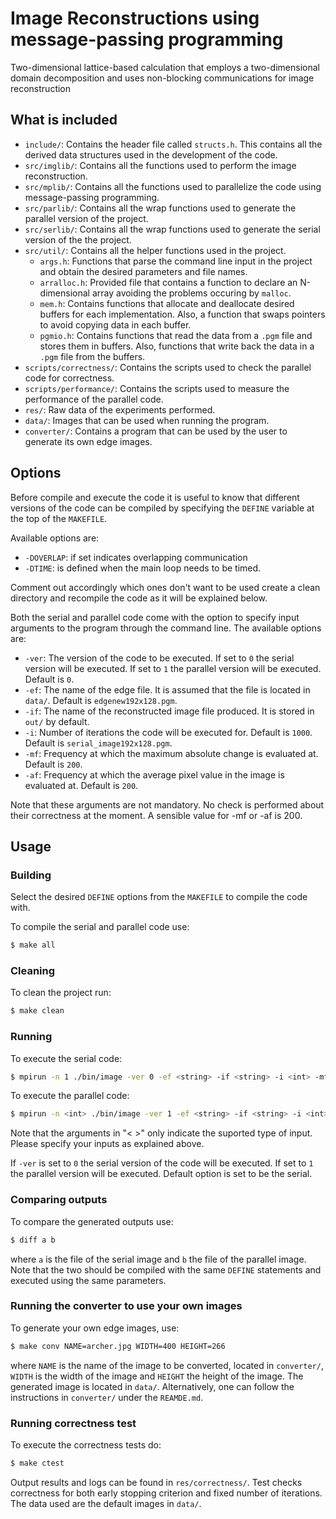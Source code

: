 # Image Reconstructions using message-passing programming
Two-dimensional lattice-based calculation that employs a two-dimensional domain decomposition and uses non-blocking communications for image reconstruction

## What is included
- `include/`: Contains the header file called `structs.h`. This contains all the derived data structures used in the development of the code.
- `src/imglib/`: Contains all the functions used to perform the image reconstruction.
- `src/mplib/`: Contains all the functions used to parallelize the code using message-passing programming.
- `src/parlib/`: Contains all the wrap functions used to generate the parallel version of the project.
- `src/serlib/`: Contains all the wrap functions used to generate the serial version of the the project.
- `src/util/`: Contains all the helper functions used in the project.
	- `args.h`: Functions that parse the command line input in the project and obtain the desired parameters and file names.
	- `arralloc.h`: Provided file that contains a function to declare an N-dimensional array avoiding the problems occuring by `malloc`.
	- `mem.h`: Contains functions that allocate and deallocate desired buffers for each implementation. Also, a function that swaps pointers to avoid copying data in each buffer.
	- `pgmio.h`: Contains functions that read the data from a `.pgm` file and stores them in buffers. Also, functions that write back the data in a `.pgm` file from the buffers.
- `scripts/correctness/`: Contains the scripts used to check the parallel code for correctness.
- `scripts/performance/`: Contains the scripts used to measure the performance of the parallel code.
- `res/`: Raw data of the experiments performed.
- `data/`: Images that can be used when running the program.
- `converter/`: Contains a program that can be used by the user to generate its own edge images.

## Options
Before compile and execute the code it is useful to know that different versions of the code can be compiled by specifying the `DEFINE` variable at the top of the `MAKEFILE`.

Available options are:

- `-DOVERLAP`: if set indicates overlapping communication
- `-DTIME`: is defined when the main loop needs to be timed.

Comment out accordingly which ones don't want to be used create a clean directory and recompile the code as it will be explained below.

Both the serial and parallel code come with the option to specify input arguments to the program through the command line. The available options are:

- `-ver`: The version of the code to be executed. If set to `0` the serial version will be executed. If set to `1` the parallel version will be executed. Default is `0`.
- `-ef`: The name of the edge file. It is assumed that the file is located in `data/`. Default is `edgenew192x128.pgm`.
- `-if`: The name of the reconstructed image file produced. It is stored in `out/` by default.
- `-i`: Number of iterations the code will be executed for. Default is `1000`. Default is `serial_image192x128.pgm`.
- `-mf`: Frequency at which the maximum absolute change is evaluated at. Default is `200`.
- `-af`: Frequency at which the average pixel value in the image is evaluated at. Default is `200`.

Note that these arguments are not mandatory. No check is performed about their correctness at the moment.
A sensible value for -mf or -af is 200.

## Usage

### Building
Select the desired `DEFINE` options from the `MAKEFILE` to compile the code with.

To compile the serial and parallel code use:
```sh
$ make all
```

### Cleaning
To clean the project run:
```sh
$ make clean
```

### Running
To execute the serial code:
```sh
$ mpirun -n 1 ./bin/image -ver 0 -ef <string> -if <string> -i <int> -mf <int> -af <int>
```

To execute the parallel code:
```sh
$ mpirun -n <int> ./bin/image -ver 1 -ef <string> -if <string> -i <int> -mf <int> -af <int>
```
Note that the arguments in "< >" only indicate the suported type of input. Please specify your inputs as explained above.

If `-ver` is set to `0` the serial version of the code will be executed. If set to `1` the parallel version will be executed. Default option is set to be the serial.

### Comparing outputs
To compare the generated outputs use:

```sh
$ diff a b
```
where `a` is the file of the serial image and `b` the file of the parallel image. Note that the two should be compiled with the same `DEFINE` statements and executed using the same parameters.

### Running the converter to use your own images
To generate your own edge images, use:

```sh
$ make conv NAME=archer.jpg WIDTH=400 HEIGHT=266
```

where `NAME` is the name of the image to be converted, located in `converter/`, `WIDTH` is the width of the image and `HEIGHT` the height of the image. The generated image is located in `data/`. Alternatively, one can follow the instructions in `converter/` under the `REAMDE.md`.

### Running correctness test
To execute the correctness tests do:
```sh
$ make ctest
```

Output results and logs can be found in `res/correctness/`. Test checks correctness for both early stopping criterion and fixed number of iterations. The data used are the default images in `data/`.
